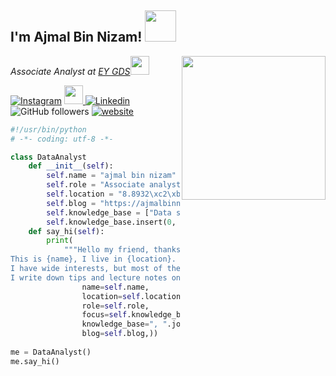 <h2> I'm Ajmal Bin Nizam! <img src="https://media.giphy.com/media/12oufCB0MyZ1Go/giphy.gif" width="50"></h2>
<img align='right' src="https://media.giphy.com/media/M9gbBd9nbDrOTu1Mqx/giphy.gif" width="230">
<p><em>Associate Analyst at <a href="https://www.ey.com">EY GDS</a><img src="https://media.giphy.com/media/WUlplcMpOCEmTGBtBW/giphy.gif" width="30"> 
</em></p>

[![Instagram ](imghttps://cdn2.iconfinder.com/data/icons/social-media-2285/512/1_Instagram_colored_svg_1-512.png)]()
<a href="https://instagram.com/ajmalbinnizam"><img src="https://cdn2.iconfinder.com/data/icons/social-media-2285/512/1_Instagram_colored_svg_1-512.png" width="30"> </a>
[![Linkedin](https://img.shields.io/badge/-blue?style=flat-square&logo=Linkedin&logoColor=white&link=https://www.linkedin.com/in/ajmalbinnizam/)](https://www.linkedin.com/in/ajmalbinnizam/)
![GitHub followers](https://img.shields.io/github/followers/ajmalbinnizam?label=Follow&style=social)
[![website](https://img.shields.io/badge/Website-46a2f1.svg?&style=flat-square&logo=Google-Chrome&logoColor=white&link=https://ajmalbinnizam.github.io/)](https://ajmalbinnizam.github.io/)


```python
#!/usr/bin/python
# -*- coding: utf-8 -*-

class DataAnalyst
    def __init__(self):
        self.name = "ajmal bin nizam"
        self.role = "Associate analyst in EY GDS"
        self.location = "8.8932\xc2\xb0 N, 76.6141\xc2\xb0 E"
        self.blog = "https://ajmalbinnizam.medium.com/"
        self.knowledge_base = ["Data science", "Machine Learning","web development", "music production"]
        self.knowledge_base.insert(0, "data and analytics")
    def say_hi(self):
        print(
            """Hello my friend, thanks for dropping by!
This is {name}, I live in {location}. I work as an {role} and recently I am focusing on {focus}.
I have wide interests, but most of them are {knowledge_base}.
I write down tips and lecture notes on my personal tech blog, which can be found here: {blog}""".format(
                name=self.name,
                location=self.location,
                role=self.role,
                focus=self.knowledge_base[0],
                knowledge_base=", ".join(self.knowledge_base[1:]),
                blog=self.blog,))
                
me = DataAnalyst()
me.say_hi()

```

